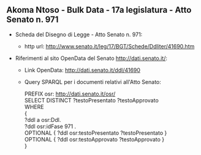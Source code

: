 ## Akoma Ntoso - Bulk Data - 17a legislatura - Atto Senato n. 971 ##

* Scheda del Disegno di Legge - Atto Senato n. 971:
	* http url: http://www.senato.it/leg/17/BGT/Schede/Ddliter/41690.htm

* Riferimenti al sito OpenData del Senato http://dati.senato.it/:
	* Link OpenData: http://dati.senato.it/ddl/41690
	* Query SPARQL per i documenti relativi all'Atto Senato:

        PREFIX osr: <http://dati.senato.it/osr/>  
		SELECT DISTINCT ?testoPresentato ?testoApprovato  
		WHERE  
		{  
		    ?ddl a osr:Ddl.  
		    ?ddl osr:idFase 971 .  
		    OPTIONAL { ?ddl osr:testoPresentato ?testoPresentato }  
		    OPTIONAL { ?ddl osr:testoApprovato ?testoApprovato }  
		}
		